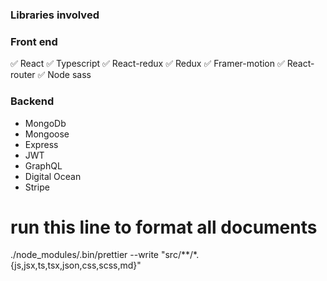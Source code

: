 ### Libraries involved
<h3> Front end </h3>

✅ React
✅ Typescript
✅ React-redux
✅ Redux
✅ Framer-motion
✅ React-router
✅ Node sass


<h3> Backend </h3>
<ul>
  <li>MongoDb</li>
  <li>Mongoose</li>
  <li>Express</li>
  <li>JWT</li>
  <li>GraphQL</li>
  <li>Digital Ocean</li>
  <li>Stripe</li>
</ul>

<h1>run this line to format all documents</h1>
./node_modules/.bin/prettier --write "src/**/*.{js,jsx,ts,tsx,json,css,scss,md}"